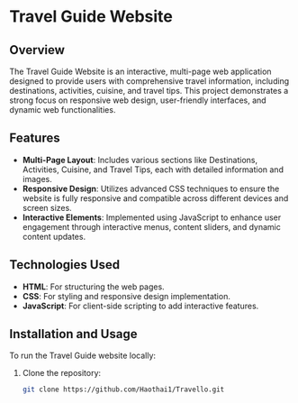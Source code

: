 # Travel Guide Website

## Overview
The Travel Guide Website is an interactive, multi-page web application designed to provide users with comprehensive travel information, including destinations, activities, cuisine, and travel tips. This project demonstrates a strong focus on responsive web design, user-friendly interfaces, and dynamic web functionalities.

## Features
- **Multi-Page Layout**: Includes various sections like Destinations, Activities, Cuisine, and Travel Tips, each with detailed information and images.
- **Responsive Design**: Utilizes advanced CSS techniques to ensure the website is fully responsive and compatible across different devices and screen sizes.
- **Interactive Elements**: Implemented using JavaScript to enhance user engagement through interactive menus, content sliders, and dynamic content updates.

## Technologies Used
- **HTML**: For structuring the web pages.
- **CSS**: For styling and responsive design implementation.
- **JavaScript**: For client-side scripting to add interactive features.

## Installation and Usage
To run the Travel Guide website locally:
1. Clone the repository:
   ```bash
   git clone https://github.com/Haothai1/Travello.git
